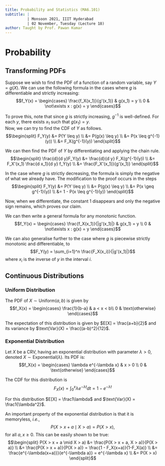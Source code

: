 ```yaml
---
title: Probability and Statistics (MA6.101)
subtitle: |
          | Monsoon 2021, IIIT Hyderabad
          | 02 November, Tuesday (Lecture 18)
author: Taught by Prof. Pawan Kumar
---
```


# Probability
## Transforming PDFs
Suppose we wish to find the PDF of a function of a random variable, say $Y = g(X)$. We can use the following formula in the cases where $g$ is differentiable and strictly increasing:
$$f_Y(x) = \begin{cases}
\frac{f_X(x_1)}{g'(x_1)} & g(x_1) = y \\
0 & \not\exists x : g(x) = y \end{cases}$$

To prove this, note that since $g$ is strictly increasing, $g^{-1}$ is well-defined. For each $y$, there exists $x_1$ such that $g(x_1) = y$.  
Now, we can try to find the CDF of $Y$ as follows.
$$\begin{split}
F_Y(y) &= P(Y \leq y) \\
&= P(g(x) \leq y) \\
&= P(x \leq g^{-1}(y)) \\
&= F_X(g^{-1}(y)) \end{split}$$

We can then find the PDF of $Y$ by differentiating and applying the chain rule.
$$\begin{split}
\frac{d}{d y}F_Y(y) &= \frac{d}{d y} F_X(g^{-1}(y)) \\
&= F_X'(x_1) \frac{d x_1}{d y} f_Y(y) \\
&= \frac{F_X'(x_1)}{g'(x_1)} \end{split}$$

In the case where $g$ is strictly decreasing, the formula is simply the negative of what we already have. The modification to the proof occurs in the steps
$$\begin{split}
F_Y(y) &= P(Y \leq y) \\
&= P(g(x) \leq y) \\
&= P(x \geq g^{-1}(y)) \\
&= 1 - P(x \leq g^{-1}(y)) \end{split}$$

Now, when we differentiate, the constant 1 disappears and only the negative sign remains, which proves our claim.  

We can then write a general formula for any monotonic function.
$$f_Y(x) = \begin{cases}
\frac{f_X(x_1)}{|g'(x_1)|} & g(x_1) = y \\
0 & \not\exists x : g(x) = y \end{cases}$$

We can also generalise further to the case where $g$ is piecewise strictly monotonic and differentiable, to
$$F_Y(y) = \sum_{i=1}^n \frac{F_X(x_i)}{|g'(x_1)|}$$
where $x_i$ is the inverse of $y$ in the interval $i$.

## Continuous Distributions
### Uniform Distribution
The PDF of $X \sim \text{Uniform}(a,b)$ is given by
$$f_X(x) = \begin{cases}
\frac{1}{b-a} & a < x < b\\
0 & \text{otherwise} \end{cases}$$

The expectation of this distribution is given by $E[X] = \frac{a+b}{2}$ and its variance by $\text{Var}(X) = \frac{(a-b)^2}{12}$.

### Exponential Distribution
Let $X$ be a CRV, having an exponential distribution with parameter $\lambda> 0$, denoted $X \sim \text{Exponential}(\lambda)$. Its PDF is:
$$f_X(x) = \begin{cases}
\lambda e^{-\lambda x} & x > 0 \\
0 & \text{otherwise} \end{cases}$$

The CDF for this distribution is
$$F_X(x) = \int_0^x \lambda e^{-\lambda t} dt = 1 - e^{-\lambda t}$$

For this distribution $E[X] = \frac1\lambda$ and $\text{Var}(X) = \frac1{\lambda^2}$.  

An important property of the exponential distribution is that it is memoryless, *i.e.*,
$$P(X > x + a \mid X > a) = P(X > x),$$
for all $a, x \geq 0$. This can be easily shown to be true:
$$\begin{split}
P(X > x + a \mid X > a) &= \frac{P(X > x + a, X > a)}{P(X > a)} \\
&= \frac{P(X > x + a)}{P(X > a)} = \frac{1 - F_X(x+a)}{1-F_X(a)} \\
&= \frac{e^{-\lambda(x+a)}}{e^{-\lambda a}} = e^{-\lambda x} \\
&= P(X > x) \end{split}$$
